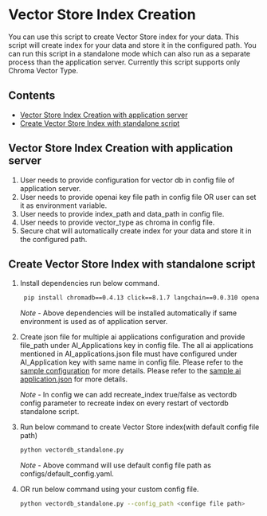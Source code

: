 # Vector Store Index Creation 

You can use this script to create Vector Store index for your data. This script will create index for your data and store it in the configured path.
You can run this script in a standalone mode which can also run as a separate process than the application server.
Currently this script supports only Chroma Vector Type.

## Contents
- [Vector Store Index Creation with application server](#with-application-server)
- [Create Vector Store Index with standalone script](#with-standalone-mode)

## Vector Store Index Creation with application server <a name="with-application-server"></a>
1. User needs to provide configuration for vector db in config file of application server.
2. User needs to provide openai key file path in config file OR user can set it as environment variable.
3. User needs to provide index_path and data_path in config file.
4. User needs to provide vector_type as chroma in config file.
5. Secure chat will automatically create index for your data and store it in the configured path.


## Create Vector Store Index with standalone script <a name="with-standalone-mode"></a>
1. Install dependencies run below command.
   ```bash
    pip install chromadb==0.4.13 click==8.1.7 langchain==0.0.310 openai==0.28.1 openai==0.28.1 urllib3==1.26.16
   ```
   _Note_ - Above dependencies will be installed automatically if same environment is used as of application server.

2. Create json file for multiple ai applications configuration and provide file_path under AI_Applications key in config file. 
   The all ai applications mentioned in AI_applications.json file must have configured under AI_Application key with same name in config file. 
   Please refer to the [sample configuration](../configs/default_config.yaml) for more details. 
   Please refer to the [sample ai application.json](../configs/AI_applications.json) for more details.
   
   _Note_ - In config we can add recreate_index true/false as vectordb config parameter to recreate index on every restart of vectordb standalone script.

3. Run below command to create Vector Store index(with default config file path)
    ```bash
    python vectordb_standalone.py
    ```
    _Note_ - Above command will use default config file path as configs/default_config.yaml.

4. OR run below command using your custom config file.
    ```bash
    python vectordb_standalone.py --config_path <confige file path>
    ```